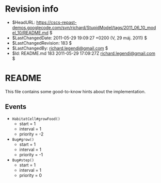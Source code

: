 # Revision info #
* $HeadURL: https://cscs-repast-demos.googlecode.com/svn/richard/StupidModel/tags/2011_06_10_model_10/README.md $
* $LastChangedDate: 2011-05-29 19:09:27 +0200 (V, 29 máj. 2011) $
* $LastChangedRevision: 183 $
* $LastChangedBy: richard.legendi@gmail.com $
* $Id: README.md 183 2011-05-29 17:09:27Z richard.legendi@gmail.com $

# README #
This file contains some good-to-know hints about the implementation.

## Events ##

* `HabitatCell#growFood()`
	* start = 1
	* interval = 1
	* priority = -2
* `Bug#grow()`
	* start = 1
	* interval = 1
	* priority = -1
* `Bug#step()`
	* start = 1
	* interval = 1
	* priority = 0
